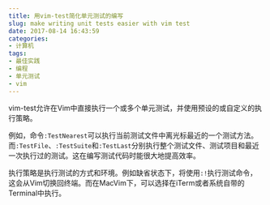 ```yaml
---
title: 用vim-test简化单元测试的编写
slug: make writing unit tests easier with vim test
date: 2017-08-14 16:43:59
categories:
- 计算机
tags:
- 最佳实践
- 编程
- 单元测试
- vim
---
```

vim-test允许在Vim中直接执行一个或多个单元测试，并使用预设的或自定义的执行策略。

例如，命令`:TestNearest`可以执行当前测试文件中离光标最近的一个测试方法。而`:TestFile`、`:TestSuite`和`:TestLast`分别执行整个测试文件、测试项目和最近一次执行过的测试。这在编写测试代码时能很大地提高效率。

执行策略是执行测试的方式和环境。例如缺省状态下，将使用`:!`执行测试命令，这会从Vim切换回终端。而在MacVim下，可以选择在iTerm或者系统自带的Terminal中执行。

